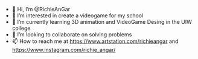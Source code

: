 - 👋 Hi, I’m @RichieAnGar
- 👀 I’m interested in create a videogame for my school
- 🌱 I’m currently learning 3D animation and VideoGame Desing in the UIW college
- 💞️ I’m looking to collaborate on solving problems
- 📫 How to reach me at https://www.artstation.com/richieangar
and https://www.instagram.com/richie_angar/

<!---
RichieAnGar/RichieAnGar is a ✨ special ✨ repository because its `README.md` (this file) appears on your GitHub profile.
You can click the Preview link to take a look at your changes.
--->
